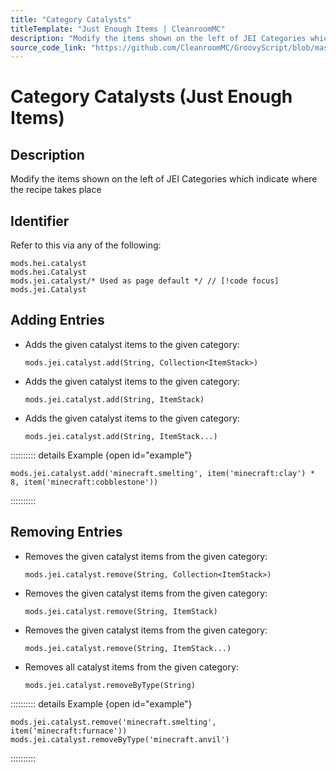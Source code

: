 ```yaml
---
title: "Category Catalysts"
titleTemplate: "Just Enough Items | CleanroomMC"
description: "Modify the items shown on the left of JEI Categories which indicate where the recipe takes place"
source_code_link: "https://github.com/CleanroomMC/GroovyScript/blob/master/src/main/java/com/cleanroommc/groovyscript/compat/mods/jei/Catalyst.java"
---
```


# Category Catalysts (Just Enough Items)

## Description

Modify the items shown on the left of JEI Categories which indicate where the recipe takes place

## Identifier

Refer to this via any of the following:

```groovy:no-line-numbers {3}
mods.hei.catalyst
mods.hei.Catalyst
mods.jei.catalyst/* Used as page default */ // [!code focus]
mods.jei.Catalyst
```


## Adding Entries

- Adds the given catalyst items to the given category:

    ```groovy:no-line-numbers
    mods.jei.catalyst.add(String, Collection<ItemStack>)
    ```

- Adds the given catalyst items to the given category:

    ```groovy:no-line-numbers
    mods.jei.catalyst.add(String, ItemStack)
    ```

- Adds the given catalyst items to the given category:

    ```groovy:no-line-numbers
    mods.jei.catalyst.add(String, ItemStack...)
    ```

:::::::::: details Example {open id="example"}
```groovy:no-line-numbers
mods.jei.catalyst.add('minecraft.smelting', item('minecraft:clay') * 8, item('minecraft:cobblestone'))
```

::::::::::

## Removing Entries

- Removes the given catalyst items from the given category:

    ```groovy:no-line-numbers
    mods.jei.catalyst.remove(String, Collection<ItemStack>)
    ```

- Removes the given catalyst items from the given category:

    ```groovy:no-line-numbers
    mods.jei.catalyst.remove(String, ItemStack)
    ```

- Removes the given catalyst items from the given category:

    ```groovy:no-line-numbers
    mods.jei.catalyst.remove(String, ItemStack...)
    ```

- Removes all catalyst items from the given category:

    ```groovy:no-line-numbers
    mods.jei.catalyst.removeByType(String)
    ```

:::::::::: details Example {open id="example"}
```groovy:no-line-numbers
mods.jei.catalyst.remove('minecraft.smelting', item('minecraft:furnace'))
mods.jei.catalyst.removeByType('minecraft.anvil')
```

::::::::::
